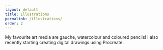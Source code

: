 ```yaml
---
layout: default
title: Illustrations
permalink: /illustrations/
order: 2
---
```


My favourite art media are gauche, watercolour and coloured pencils! I also recently starting creating digital drawings using Procreate. 
